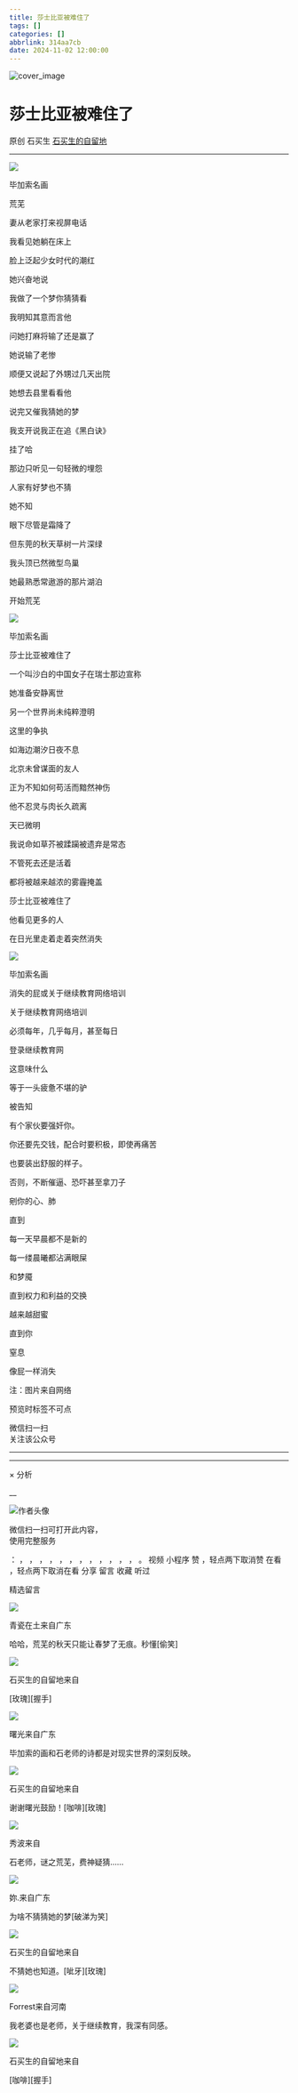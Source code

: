```yaml
---
title: 莎士比亚被难住了
tags: []
categories: []
abbrlink: 314aa7cb
date: 2024-11-02 12:00:00
---
```


![cover_image](20241102莎士比亚被难住了/img1.jpg)

#  莎士比亚被难住了

原创  石买生  [ 石买生的自留地 ](javascript:void\(0\);)

__ _ _ _ _

![](20241102莎士比亚被难住了/img2.jpg)

毕加索名画

  

荒芜

  

妻从老家打来视屏电话

我看见她躺在床上

脸上泛起少女时代的潮红

她兴奋地说

我做了一个梦你猜猜看

我明知其意而言他

问她打麻将输了还是赢了

她说输了老惨

顺便又说起了外甥过几天出院

她想去县里看看他

说完又催我猜她的梦

我支开说我正在追《黑白诀》

挂了哈

那边只听见一句轻微的埋怨

人家有好梦也不猜

她不知

眼下尽管是霜降了

但东莞的秋天草树一片深绿

我头顶已然微型鸟巢

她最熟悉常遨游的那片湖泊

开始荒芜

![](20241102莎士比亚被难住了/img3.jpg)

毕加索名画

  

莎士比亚被难住了

  

一个叫沙白的中国女子在瑞士那边宣称

她准备安静离世

另一个世界尚未纯粹澄明

这里的争执

如海边潮汐日夜不息

  

北京未曾谋面的友人

正为不知如何苟活而黯然神伤

他不忍灵与肉长久疏离

天已微明

我说命如草芥被蹂躏被遗弃是常态

  

不管死去还是活着

都将被越来越浓的雾霾掩盖

莎士比亚被难住了

他看见更多的人

在日光里走着走着突然消失

  

![](20241102莎士比亚被难住了/img4.jpg)

毕加索名画

  

消失的屁或关于继续教育网络培训

  

关于继续教育网络培训

必须每年，几乎每月，甚至每日

登录继续教育网

这意味什么

等于一头疲惫不堪的驴

被告知

有个家伙要强奸你。

你还要先交钱，配合时要积极，即使再痛苦

也要装出舒服的样子。

否则，不断催逼、恐吓甚至拿刀子

剜你的心、肺

直到

每一天早晨都不是新的

每一缕晨曦都沾满眼屎

和梦魇

直到权力和利益的交换

越来越甜蜜

直到你

窒息

像屁一样消失

  

  

注：图片来自网络

预览时标签不可点

微信扫一扫  
关注该公众号





****



****



×  分析

__

![作者头像](shared/img1.png)

微信扫一扫可打开此内容，  
使用完整服务

：  ，  ，  ，  ，  ，  ，  ，  ，  ，  ，  ，  ，  。  视频  小程序  赞  ，轻点两下取消赞  在看  ，轻点两下取消在看
分享  留言  收藏  听过

精选留言

![](shared/img63.jpg)

青瓷在土来自广东

哈哈，荒芜的秋天只能让春梦了无痕。秒懂[偷笑]

![](shared/img4.jpg)

石买生的自留地来自

[玫瑰][握手]

![](shared/img100.jpg)

曙光来自广东

毕加索的画和石老师的诗都是对现实世界的深刻反映。

![](shared/img4.jpg)

石买生的自留地来自

谢谢曙光鼓励！[咖啡][玫瑰]

![](shared/img48.jpg)

秀波来自

石老师，谜之荒芜，费神疑猜……

![](shared/img102.jpg)

妳.来自广东

为啥不猜猜她的梦[破涕为笑]

![](shared/img4.jpg)

石买生的自留地来自

不猜她也知道。[呲牙][玫瑰]

![](shared/img12.jpg)

Forrest来自河南

我老婆也是老师，关于继续教育，我深有同感。

![](shared/img4.jpg)

石买生的自留地来自

[咖啡][握手]

